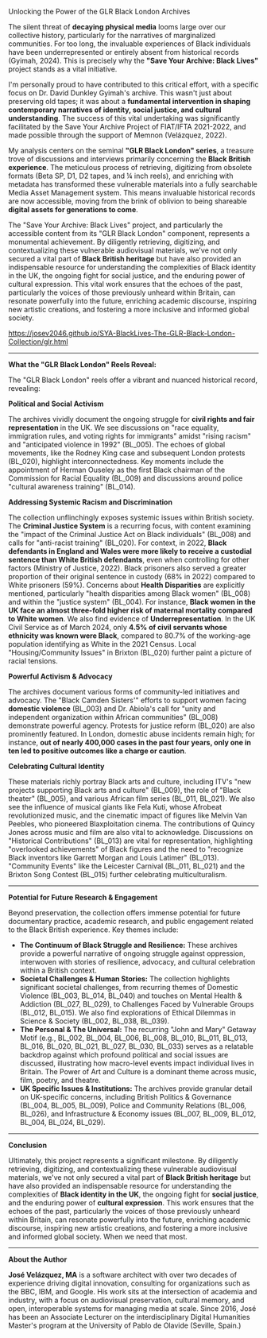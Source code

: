 Unlocking the Power of the GLR Black London Archives

The silent threat of **decaying physical media** looms large over our collective history, particularly for the narratives of marginalized communities. For too long, the invaluable experiences of Black individuals have been underrepresented or entirely absent from historical records (Gyimah, 2024). This is precisely why the **"Save Your Archive: Black Lives"** project stands as a vital initiative.

I'm personally proud to have contributed to this critical effort, with a specific focus on Dr. David Dunkley Gyimah's archive. This wasn't just about preserving old tapes; it was about a **fundamental intervention in shaping contemporary narratives of identity, social justice, and cultural understanding**. The success of this vital undertaking was significantly facilitated by the Save Your Archive Project of FIAT/IFTA 2021-2022, and made possible through the support of Memnon (Velázquez, 2022).

My analysis centers on the seminal **"GLR Black London" series**, a treasure trove of discussions and interviews primarily concerning the **Black British experience**. The meticulous process of retrieving, digitizing from obsolete formats (Beta SP, D1, D2 tapes, and ¼ inch reels), and enriching with metadata has transformed these vulnerable materials into a fully searchable Media Asset Management system. This means invaluable historical records are now accessible, moving from the brink of oblivion to being shareable **digital assets for generations to come**.

The "Save Your Archive: Black Lives" project, and particularly the accessible content from its "GLR Black London" component, represents a monumental achievement. By diligently retrieving, digitizing, and contextualizing these vulnerable audiovisual materials, we've not only secured a vital part of **Black British heritage** but have also provided an indispensable resource for understanding the complexities of Black identity in the UK, the ongoing fight for social justice, and the enduring power of cultural expression. This vital work ensures that the echoes of the past, particularly the voices of those previously unheard within Britain, can resonate powerfully into the future, enriching academic discourse, inspiring new artistic creations, and fostering a more inclusive and informed global society.

https://josev2046.github.io/SYA-BlackLives-The-GLR-Black-London-Collection/glr.html

---

**What the "GLR Black London" Reels Reveal:**

The "GLR Black London" reels offer a vibrant and nuanced historical record, revealing:

**Political and Social Activism**

The archives vividly document the ongoing struggle for **civil rights and fair representation** in the UK. We see discussions on "race equality, immigration rules, and voting rights for immigrants" amidst "rising racism" and "anticipated violence in 1992" (BL_005). The echoes of global movements, like the Rodney King case and subsequent London protests (BL_020), highlight interconnectedness. Key moments include the appointment of Herman Ouseley as the first Black chairman of the Commission for Racial Equality (BL_009) and discussions around police "cultural awareness training" (BL_014).

**Addressing Systemic Racism and Discrimination**

The collection unflinchingly exposes systemic issues within British society. The **Criminal Justice System** is a recurring focus, with content examining the "impact of the Criminal Justice Act on Black individuals" (BL_008) and calls for "anti-racist training" (BL_020). For context, in 2022, **Black defendants in England and Wales were more likely to receive a custodial sentence than White British defendants**, even when controlling for other factors (Ministry of Justice, 2022). Black prisoners also served a greater proportion of their original sentence in custody (68% in 2022) compared to White prisoners (59%). Concerns about **Health Disparities** are explicitly mentioned, particularly "health disparities among Black women" (BL_008) and within the "justice system" (BL_004). For instance, **Black women in the UK face an almost three-fold higher risk of maternal mortality compared to White women**. We also find evidence of **Underrepresentation**. In the UK Civil Service as of March 2024, only **4.5% of civil servants whose ethnicity was known were Black**, compared to 80.7% of the working-age population identifying as White in the 2021 Census. Local "Housing/Community Issues" in Brixton (BL_020) further paint a picture of racial tensions.

**Powerful Activism & Advocacy**

The archives document various forms of community-led initiatives and advocacy. The "Black Camden Sisters'" efforts to support women facing **domestic violence** (BL_003) and Dr. Abiola's call for "unity and independent organization within African communities" (BL_008) demonstrate powerful agency. Protests for justice reform (BL_020) are also prominently featured. In London, domestic abuse incidents remain high; for instance, **out of nearly 400,000 cases in the past four years, only one in ten led to positive outcomes like a charge or caution**.

**Celebrating Cultural Identity**

These materials richly portray Black arts and culture, including ITV's "new projects supporting Black arts and culture" (BL_009), the role of "Black theater" (BL_005), and various African film series (BL_011, BL_021). We also see the influence of musical giants like Fela Kuti, whose Afrobeat revolutionized music, and the cinematic impact of figures like Melvin Van Peebles, who pioneered Blaxploitation cinema. The contributions of Quincy Jones across music and film are also vital to acknowledge. Discussions on "Historical Contributions" (BL_013) are vital for representation, highlighting "overlooked achievements" of Black figures and the need to "recognize Black inventors like Garrett Morgan and Louis Latimer" (BL_013). "Community Events" like the Leicester Carnival (BL_011, BL_021) and the Brixton Song Contest (BL_015) further celebrating multiculturalism.

---

**Potential for Future Research & Engagement**

Beyond preservation, the collection offers immense potential for future documentary practice, academic research, and public engagement related to the Black British experience. Key themes include:

* **The Continuum of Black Struggle and Resilience:** These archives provide a powerful narrative of ongoing struggle against oppression, interwoven with stories of resilience, advocacy, and cultural celebration within a British context.
* **Societal Challenges & Human Stories:** The collection highlights significant societal challenges, from recurring themes of Domestic Violence (BL_003, BL_014, BL_040) and touches on Mental Health & Addiction (BL_027, BL_029), to Challenges Faced by Vulnerable Groups (BL_012, BL_015). We also find explorations of Ethical Dilemmas in Science & Society (BL_002, BL_038, BL_039).
* **The Personal & The Universal:** The recurring "John and Mary" Getaway Motif (e.g., BL_002, BL_004, BL_006, BL_008, BL_010, BL_011, BL_013, BL_016, BL_020, BL_021, BL_027, BL_030, BL_033) serves as a relatable backdrop against which profound political and social issues are discussed, illustrating how macro-level events impact individual lives in Britain. The Power of Art and Culture is a dominant theme across music, film, poetry, and theatre.
* **UK Specific Issues & Institutions:** The archives provide granular detail on UK-specific concerns, including British Politics & Governance (BL_004, BL_005, BL_009), Police and Community Relations (BL_006, BL_026), and Infrastructure & Economy issues (BL_007, BL_009, BL_012, BL_004, BL_024, BL_029).

---

**Conclusion**

Ultimately, this project represents a significant milestone. By diligently retrieving, digitizing, and contextualizing these vulnerable audiovisual materials, we've not only secured a vital part of **Black British heritage** but have also provided an indispensable resource for understanding the complexities of **Black identity in the UK**, the ongoing fight for **social justice**, and the enduring power of **cultural expression**. This work ensures that the echoes of the past, particularly the voices of those previously unheard within Britain, can resonate powerfully into the future, enriching academic discourse, inspiring new artistic creations, and fostering a more inclusive and informed global society. When we need that most.

---

**About the Author**

**José Velázquez, MA** is a software architect with over two decades of experience driving digital innovation, consulting for organizations such as the BBC, IBM, and Google. His work sits at the intersection of academia and industry, with a focus on audiovisual preservation, cultural memory, and open, interoperable systems for managing media at scale. Since 2016, José has been an Associate Lecturer on the interdisciplinary Digital Humanities Master's program at the University of Pablo de Olavide (Seville, Spain.)


